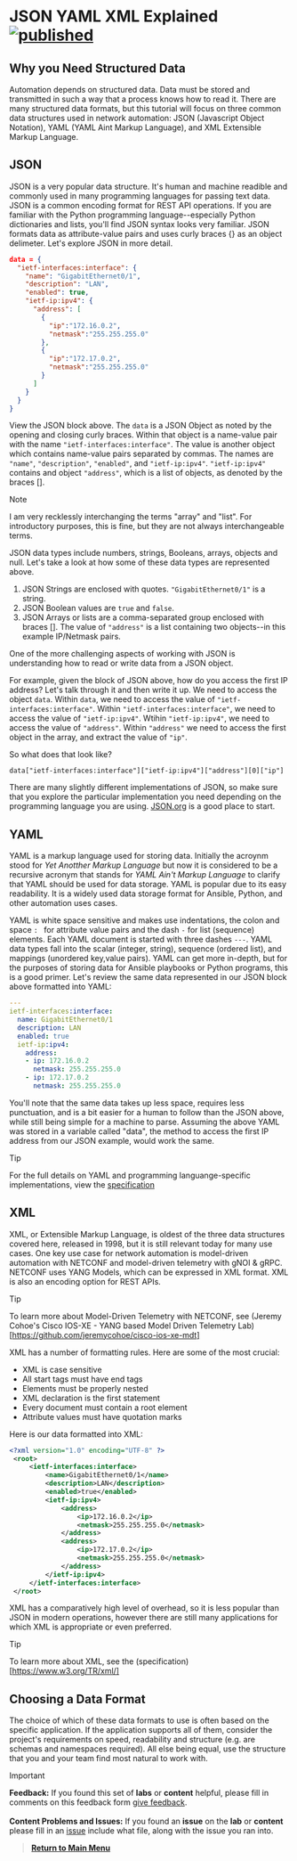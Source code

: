 # JSON YAML XML Explained  [![published](https://static.production.devnetcloud.com/codeexchange/assets/images/devnet-published.svg)](https://developer.cisco.com/codeexchange/github/repo/kebaldwi/DNAC-TEMPLATES)

## Why you Need Structured Data

Automation depends on structured data. Data must be stored and transmitted in such a way that a process knows how to read it.  There are many structured data formats, but this tutorial will focus on three common data structures used in network automation: JSON (Javascript Object Notation), YAML (YAML Aint Markup Language), and XML Extensible Markup Language.

## JSON

JSON is a very popular data structure.  It's human and machine readible and commonly used in many programming languages for passing text data.  JSON is a common encoding format for REST API operations.  If you are familiar with the Python programming language--especially Python dictionaries and lists, you'll find JSON syntax looks very familiar. JSON formats data as attribute-value pairs and uses curly braces \{\} as an object delimeter.  Let's explore JSON in more detail.


```json
data = {
  "ietf-interfaces:interface": {
    "name": "GigabitEthernet0/1",
    "description": "LAN",
    "enabled": true,
    "ietf-ip:ipv4": {
      "address": [
        {
          "ip":"172.16.0.2",
          "netmask":"255.255.255.0"
        },
        {
          "ip":"172.17.0.2",
          "netmask":"255.255.255.0"
        }
      ]
    }
  }
}
```

View the JSON block above.  The ```data``` is a JSON Object as noted by the opening and closing curly braces.  Within that object is a name-value pair with the name ```"ietf-interfaces:interface"```.  The value is another object which contains name-value pairs separated by commas.  The names are ```"name"```, ```"description"```, ```"enabled"```, and ```"ietf-ip:ipv4"```.  ```"ietf-ip:ipv4"``` contains and object ```"address"```, which is a list of objects, as denoted by the braces \[\].  

> [!NOTE] 
> I am very recklessly interchanging the terms "array" and "list".  For introductory purposes, this is fine, but they are not always interchangeable terms.

JSON data types include numbers, strings, Booleans, arrays, objects and null.  Let's take a look at how some of these data types are represented above.

1. JSON Strings are enclosed with quotes.  ```"GigabitEthernet0/1"``` is a string.
2. JSON Boolean values are ```true``` and ```false```.
3. JSON Arrays or lists are a comma-separated group enclosed with braces \[\].  The value of ```"address"``` is a list containing two objects--in this example IP/Netmask pairs.

One of the more challenging aspects of working with JSON is understanding how to read or write data from a JSON object.  

For example, given the block of JSON above, how do you access the first IP address?  Let's talk through it and then write it up.  We need to access the object ```data```.  Within ```data```, we need to access the value of ```"ietf-interfaces:interface"```.  Within ```"ietf-interfaces:interface"```, we need to access the value of ```"ietf-ip:ipv4"```.  Wtihin ```"ietf-ip:ipv4"```, we need to access the value of ```"address"```.  Within ```"address"``` we need to access the first object in the array, and extract the value of ```"ip"```.  

So what does that look like?

```data["ietf-interfaces:interface"]["ietf-ip:ipv4"]["address"][0]["ip"]```

There are many slightly different implementations of JSON, so make sure that you explore the particular implementation you need depending on the programming language you are using. [JSON.org](json.org) is a good place to start.


## YAML

YAML is a markup language used for storing data.  Initially the acroynm stood for *Yet Anotther Markup Language* but now it is considered to be a recursive acronym that stands for *YAML Ain't Markup Language* to clarify that YAML should be used for data storage.  YAML is popular due to its easy readability.  It is a widely used data storage format for Ansible, Python, and other automation uses cases. 

YAML is white space sensitive and makes use indentations, the colon and space ```: ``` for attribute value pairs and the dash ```-``` for list (sequence) elements. Each YAML document is started with three dashes ```---```.  YAML data types fall into the scalar (integer, string), sequence (ordered list), and mappings (unordered key,value pairs). YAML can get more in-depth, but for the purposes of storing data for Ansible playbooks or Python programs, this is a good primer. Let's review the same data represented in our JSON block above formatted into YAML:

```yaml
---
ietf-interfaces:interface:
  name: GigabitEthernet0/1
  description: LAN
  enabled: true
  ietf-ip:ipv4:
    address:
    - ip: 172.16.0.2
      netmask: 255.255.255.0
    - ip: 172.17.0.2
      netmask: 255.255.255.0
```

You'll note that the same data takes up less space, requires less punctuation, and is a bit easier for a human to follow than the JSON above, while still being simple for a machine to parse.  Assuming the above YAML was stored in a variable called "data", the method to access the first IP address from our JSON example, would work the same.

> [!TIP] 
> For the full details on YAML and programming languange-specific implementations, view the [specification](https://yaml.org)

## XML

XML, or Extensible Markup Language, is oldest of the three data structures covered here, released in 1998, but it is still relevant today for many use cases.  One key use case for network automation is model-driven automation with NETCONF and model-driven telemetry with gNOI & gRPC.  NETCONF uses YANG Models, which can be expressed in XML format. XML is also an encoding option for REST APIs. 

> [!TIP] 
> To learn more about Model-Driven Telemetry with NETCONF, see (Jeremy Cohoe's Cisco IOS-XE - YANG based Model Driven Telemetry Lab)[https://github.com/jeremycohoe/cisco-ios-xe-mdt]

XML has a number of formatting rules.  Here are some of the most crucial:

- XML is case sensitive
- All start tags must have end tags
- Elements must be properly nested
- XML declaration is the first statement
- Every document must contain a root element
- Attribute values must have quotation marks

Here is our data formatted into XML:

```xml
<?xml version="1.0" encoding="UTF-8" ?>
 <root>
     <ietf-interfaces:interface>
         <name>GigabitEthernet0/1</name>
         <description>LAN</description>
         <enabled>true</enabled>
         <ietf-ip:ipv4>
             <address>
                 <ip>172.16.0.2</ip>
                 <netmask>255.255.255.0</netmask>
             </address>
             <address>
                 <ip>172.17.0.2</ip>
                 <netmask>255.255.255.0</netmask>
             </address>
         </ietf-ip:ipv4>
     </ietf-interfaces:interface>
 </root>

```

XML has a comparatively high level of overhead, so it is less popular than JSON in modern operations, however there are still many applications for which XML is appropriate or even preferred.  

> [!TIP] 
> To learn more about XML, see the (specification)[https://www.w3.org/TR/xml/]


## Choosing a Data Format

The choice of which of these data formats to use is often based on the specific application. If the application supports all of them, consider the project's requirements on speed, readability and structure (e.g. are schemas and namespaces required).    All else being equal, use the structure that you and your team find most natural to work with.

> [!IMPORTANT]
> **Feedback:** If you found this set of **labs** or **content** helpful, please fill in comments on this feedback form [give feedback](https://github.com/kebaldwi/DNAC-TEMPLATES/discussions/new?category=feedback-and-ideas).</br></br>
**Content Problems and Issues:** If you found an **issue** on the **lab** or **content** please fill in an [issue](https://github.com/kebaldwi/DNAC-TEMPLATES/issues/new) include what file, along with the issue you ran into. 

> [**Return to Main Menu**](../README.md)